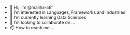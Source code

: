 - 👋 Hi, I’m @maliha-atif
- 👀 I’m interested in Languages, Frameworks and Industries
- 🌱 I’m currently learning Data Sciences
- 💞️ I’m looking to collaborate on ...
- 📫 How to reach me ...

<!---
maliha-atif/maliha-atif is a ✨ special ✨ repository because its `README.md` (this file) appears on your GitHub profile.
You can click the Preview link to take a look at your changes.
--->
